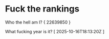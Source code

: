 # Fuck the rankings

Who the hell am I?
{ 22639850 }

What fucking year is it?
[ 2025-10-16T18:13:20Z ]
